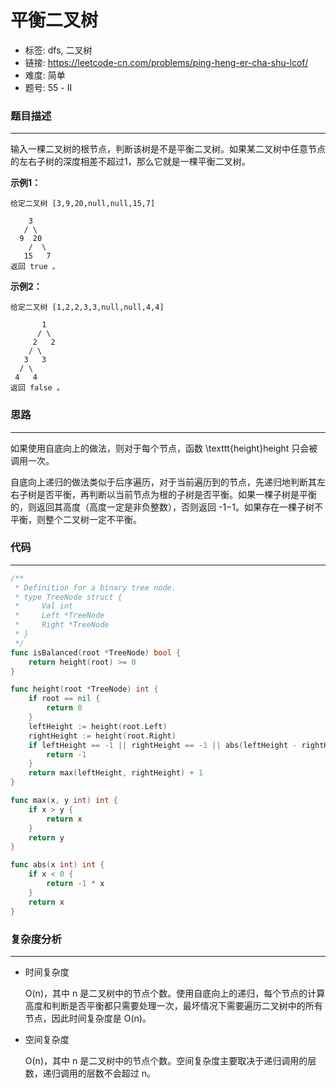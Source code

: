 # 平衡二叉树

- 标签: dfs, 二叉树
- 链接: https://leetcode-cn.com/problems/ping-heng-er-cha-shu-lcof/
- 难度: 简单
- 题号: 55 - II

### 题目描述

---

输入一棵二叉树的根节点，判断该树是不是平衡二叉树。如果某二叉树中任意节点的左右子树的深度相差不超过1，那么它就是一棵平衡二叉树。

**示例1：**

```
给定二叉树 [3,9,20,null,null,15,7]

    3
   / \
  9  20
    /  \
   15   7
返回 true 。
```

**示例2：**

```
给定二叉树 [1,2,2,3,3,null,null,4,4]

       1
      / \
     2   2
    / \
   3   3
  / \
 4   4
返回 false 。
```

### 思路

---

如果使用自底向上的做法，则对于每个节点，函数 \texttt{height}height 只会被调用一次。

自底向上递归的做法类似于后序遍历，对于当前遍历到的节点，先递归地判断其左右子树是否平衡，再判断以当前节点为根的子树是否平衡。如果一棵子树是平衡的，则返回其高度（高度一定是非负整数），否则返回 -1−1。如果存在一棵子树不平衡，则整个二叉树一定不平衡。

### 代码

---

```go
/**
 * Definition for a binary tree node.
 * type TreeNode struct {
 *     Val int
 *     Left *TreeNode
 *     Right *TreeNode
 * }
 */
func isBalanced(root *TreeNode) bool {
    return height(root) >= 0
}

func height(root *TreeNode) int {
    if root == nil {
        return 0
    }
    leftHeight := height(root.Left)
    rightHeight := height(root.Right)
    if leftHeight == -1 || rightHeight == -1 || abs(leftHeight - rightHeight) > 1 {
        return -1
    }
    return max(leftHeight, rightHeight) + 1
}

func max(x, y int) int {
    if x > y {
        return x
    }
    return y
}

func abs(x int) int {
    if x < 0 {
        return -1 * x
    }
    return x
}
```

### 复杂度分析

---

- 时间复杂度

    O(n)，其中 n 是二叉树中的节点个数。使用自底向上的递归，每个节点的计算高度和判断是否平衡都只需要处理一次，最坏情况下需要遍历二叉树中的所有节点，因此时间复杂度是 O(n)。

- 空间复杂度

    O(n)，其中 n 是二叉树中的节点个数。空间复杂度主要取决于递归调用的层数，递归调用的层数不会超过 n。